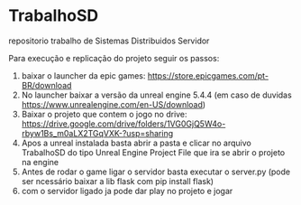 # TrabalhoSD
repositorio trabalho de Sistemas Distribuidos Servidor

Para execução e replicação do projeto seguir os passos:

1) baixar o launcher da epic games: https://store.epicgames.com/pt-BR/download
2) No launcher baixar a versão da unreal engine 5.4.4 (em caso de duvidas https://www.unrealengine.com/en-US/download)
3) Baixar o projeto que contem o jogo no drive: https://drive.google.com/drive/folders/1VG0GjQ5W4o-rbyw1Bs_m0aLX2TGqVXK-?usp=sharing
4) Apos a unreal instalada basta abrir a pasta e clicar no arquivo TrabalhoSD do tipo Unreal Engine Project File que ira se abrir o projeto na engine
5) Antes de rodar o game ligar o servidor basta executar o server.py (pode ser ncessário baixar a lib flask com pip install flask)
6) com o servidor ligado ja pode dar play no projeto e jogar